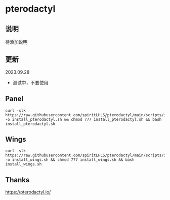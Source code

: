 # pterodactyl

## 说明

待添加说明

## 更新

2023.09.28

- 测试中，不要使用

## Panel

```shell
curl -slk https://raw.githubusercontent.com/spiritLHLS/pterodactyl/main/scripts/install_pterodactyl.sh -o install_pterodactyl.sh && chmod 777 install_pterodactyl.sh && bash install_pterodactyl.sh
```

## Wings

```shell
curl -slk https://raw.githubusercontent.com/spiritLHLS/pterodactyl/main/scripts/install_wings.sh -o install_wings.sh && chmod 777 install_wings.sh && bash install_wings.sh
```

## Thanks

https://pterodactyl.io/
